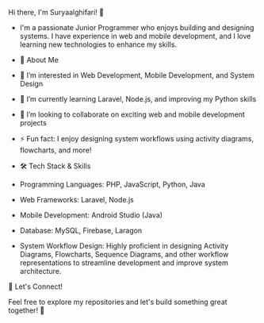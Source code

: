 Hi there, I'm Suryaalghifari! 👋

- I'm a passionate Junior Programmer who enjoys building and designing systems. I have experience in web and mobile development, and I love learning new technologies to enhance my skills.

- 🚀 About Me

- 👀 I’m interested in Web Development, Mobile Development, and System Design

- 🌱 I’m currently learning Laravel, Node.js, and improving my Python skills

- 💞️ I’m looking to collaborate on exciting web and mobile development projects

- ⚡ Fun fact: I enjoy designing system workflows using activity diagrams, flowcharts, and more!

- 🛠️ Tech Stack & Skills

- Programming Languages: PHP, JavaScript, Python, Java

- Web Frameworks: Laravel, Node.js

- Mobile Development: Android Studio (Java)

- Database: MySQL, Firebase, Laragon

- System Workflow Design: Highly proficient in designing Activity Diagrams, Flowcharts, Sequence Diagrams, and other workflow representations to streamline development and improve system architecture.

📌 Let's Connect!

Feel free to explore my repositories and let's build something great together! 🚀

<!---
Suryaalghifari/Suryaalghifari is a ✨ special ✨ repository because its `README.md` (this file) appears on your GitHub profile.
You can click the Preview link to take a look at your changes.
--->

